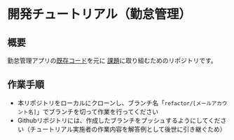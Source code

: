# 開発チュートリアル（勤怠管理）

## 概要

勤怠管理アプリの[既存コード](kintai_kadai_main.java)を元に
[課題](kintai_kadai.md)に取り組むためのリポジトリです。

## 作業手順

- 本リポジトリをローカルにクローンし、ブランチ名「`refactor/[メールアカウント名]`」でブランチを切って作業を行ってください
- Githubリポジトリには、作成したブランチをプッシュするようにしてください（チュートリアル実施者の作業内容を解答例として後世に引き継ぐため）
